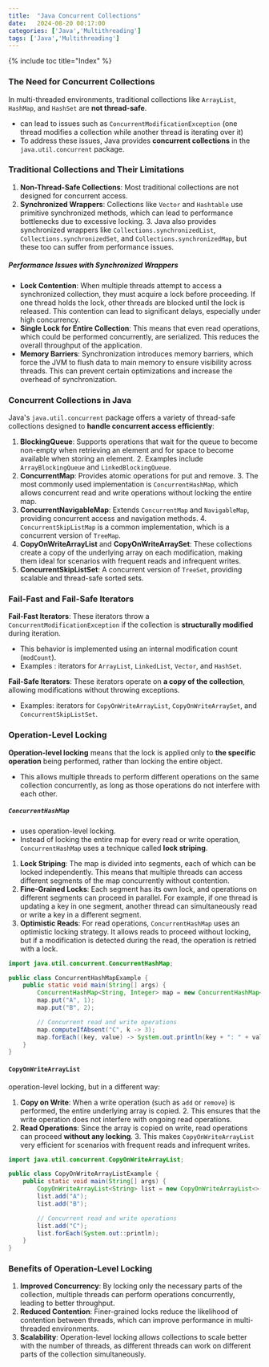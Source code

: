 ```yaml
---
title:  "Java Concurrent Collections"
date:   2024-08-20 00:17:00
categories: ['Java','Multithreading']
tags: ['Java','Multithreading']
---
```


{% include toc title="Index" %}

### The Need for Concurrent Collections

In multi-threaded environments, traditional collections like `ArrayList`, `HashMap`, and `HashSet` are **not thread-safe**.
- can lead to issues such as `ConcurrentModificationException` (one thread modifies a collection while another thread is iterating over it)
- To address these issues, Java provides **concurrent collections** in the `java.util.concurrent` package.

### Traditional Collections and Their Limitations

1. **Non-Thread-Safe Collections**: Most traditional collections are not designed for concurrent access.
2. **Synchronized Wrappers**: Collections like `Vector` and `Hashtable` use primitive synchronized methods, which can lead to performance bottlenecks due to excessive locking.
   3. Java also provides synchronized wrappers like `Collections.synchronizedList`, `Collections.synchronizedSet`, and `Collections.synchronizedMap`, but these too can suffer from performance issues.

##### Performance Issues with Synchronized Wrappers
- **Lock Contention**: When multiple threads attempt to access a synchronized collection, they must acquire a lock before proceeding. If one thread holds the lock, other threads are blocked until the lock is released. This contention can lead to significant delays, especially under high concurrency.
- **Single Lock for Entire Collection**: This means that even read operations, which could be performed concurrently, are serialized. This reduces the overall throughput of the application.
- **Memory Barriers**: Synchronization introduces memory barriers, which force the JVM to flush data to main memory to ensure visibility across threads. This can prevent certain optimizations and increase the overhead of synchronization.

### Concurrent Collections in Java

Java's `java.util.concurrent` package offers a variety of thread-safe collections designed to **handle concurrent access efficiently**:

1. **BlockingQueue**: Supports operations that wait for the queue to become non-empty when retrieving an element and for space to become available when storing an element. 
   2. Examples include `ArrayBlockingQueue` and `LinkedBlockingQueue`.
2. **ConcurrentMap**: Provides atomic operations for put and remove. 
   3. The most commonly used implementation is `ConcurrentHashMap`, which allows concurrent read and write operations without locking the entire map.
3. **ConcurrentNavigableMap**: Extends `ConcurrentMap` and `NavigableMap`, providing concurrent access and navigation methods.
   4. `ConcurrentSkipListMap` is a common implementation, which is a concurrent version of `TreeMap`.
4. **CopyOnWriteArrayList** and **CopyOnWriteArraySet**: These collections create a copy of the underlying array on each modification, making them ideal for scenarios with frequent reads and infrequent writes.
5. **ConcurrentSkipListSet**: A concurrent version of `TreeSet`, providing scalable and thread-safe sorted sets.

### Fail-Fast and Fail-Safe Iterators

**Fail-Fast Iterators**: These iterators throw a `ConcurrentModificationException` if the collection is **structurally modified** during iteration. 
- This behavior is implemented using an internal modification count (`modCount`).
- Examples : iterators for `ArrayList`, `LinkedList`, `Vector`, and `HashSet`.

**Fail-Safe Iterators**: These iterators operate on **a copy of the collection**, allowing modifications without throwing exceptions. 
- Examples: iterators for `CopyOnWriteArrayList`, `CopyOnWriteArraySet`, and `ConcurrentSkipListSet`.

### Operation-Level Locking

**Operation-level locking** means that the lock is applied only to **the specific operation** being performed, rather than locking the entire object. 
- This allows multiple threads to perform different operations on the same collection concurrently, as long as those operations do not interfere with each other.

##### `ConcurrentHashMap` 
- uses operation-level locking. 
- Instead of locking the entire map for every read or write operation, `ConcurrentHashMap` uses a technique called **lock striping**.

1. **Lock Striping**: The map is divided into segments, each of which can be locked independently. This means that multiple threads can access different segments of the map concurrently without contention.
2. **Fine-Grained Locks**: Each segment has its own lock, and operations on different segments can proceed in parallel. For example, if one thread is updating a key in one segment, another thread can simultaneously read or write a key in a different segment.
3. **Optimistic Reads**: For read operations, `ConcurrentHashMap` uses an optimistic locking strategy. It allows reads to proceed without locking, but if a modification is detected during the read, the operation is retried with a lock.

```java
import java.util.concurrent.ConcurrentHashMap;

public class ConcurrentHashMapExample {
    public static void main(String[] args) {
        ConcurrentHashMap<String, Integer> map = new ConcurrentHashMap<>();
        map.put("A", 1);
        map.put("B", 2);

        // Concurrent read and write operations
        map.computeIfAbsent("C", k -> 3);
        map.forEach((key, value) -> System.out.println(key + ": " + value));
    }
}
```

#### `CopyOnWriteArrayList`

operation-level locking, but in a different way:

1. **Copy on Write**: When a write operation (such as `add` or `remove`) is performed, the entire underlying array is copied.
   2. This ensures that the write operation does not interfere with ongoing read operations.
2. **Read Operations**: Since the array is copied on write, read operations can proceed **without any locking**.
   3. This makes `CopyOnWriteArrayList` very efficient for scenarios with frequent reads and infrequent writes.

```java
import java.util.concurrent.CopyOnWriteArrayList;

public class CopyOnWriteArrayListExample {
    public static void main(String[] args) {
        CopyOnWriteArrayList<String> list = new CopyOnWriteArrayList<>();
        list.add("A");
        list.add("B");

        // Concurrent read and write operations
        list.add("C");
        list.forEach(System.out::println);
    }
}
```

### Benefits of Operation-Level Locking

1. **Improved Concurrency**: By locking only the necessary parts of the collection, multiple threads can perform operations concurrently, leading to better throughput.
2. **Reduced Contention**: Finer-grained locks reduce the likelihood of contention between threads, which can improve performance in multi-threaded environments.
3. **Scalability**: Operation-level locking allows collections to scale better with the number of threads, as different threads can work on different parts of the collection simultaneously.